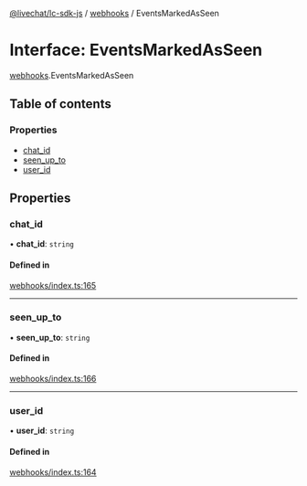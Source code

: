 [@livechat/lc-sdk-js](../README.md) / [webhooks](../modules/webhooks.md) / EventsMarkedAsSeen

# Interface: EventsMarkedAsSeen

[webhooks](../modules/webhooks.md).EventsMarkedAsSeen

## Table of contents

### Properties

- [chat\_id](webhooks.EventsMarkedAsSeen.md#chat_id)
- [seen\_up\_to](webhooks.EventsMarkedAsSeen.md#seen_up_to)
- [user\_id](webhooks.EventsMarkedAsSeen.md#user_id)

## Properties

### chat\_id

• **chat\_id**: `string`

#### Defined in

[webhooks/index.ts:165](https://github.com/livechat/lc-sdk-js/blob/a63b0a6/src/webhooks/index.ts#L165)

___

### seen\_up\_to

• **seen\_up\_to**: `string`

#### Defined in

[webhooks/index.ts:166](https://github.com/livechat/lc-sdk-js/blob/a63b0a6/src/webhooks/index.ts#L166)

___

### user\_id

• **user\_id**: `string`

#### Defined in

[webhooks/index.ts:164](https://github.com/livechat/lc-sdk-js/blob/a63b0a6/src/webhooks/index.ts#L164)

